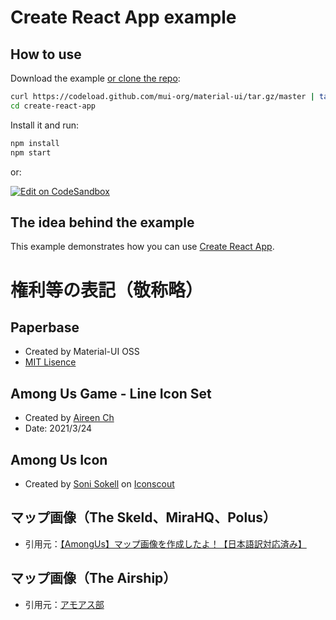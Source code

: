 # Create React App example

## How to use

Download the example [or clone the repo](https://github.com/mui-org/material-ui):

```sh
curl https://codeload.github.com/mui-org/material-ui/tar.gz/master | tar -xz --strip=2 material-ui-master/examples/create-react-app
cd create-react-app
```

Install it and run:

```sh
npm install
npm start
```

or:

[![Edit on CodeSandbox](https://codesandbox.io/static/img/play-codesandbox.svg)](https://codesandbox.io/s/github/mui-org/material-ui/tree/master/examples/create-react-app)

## The idea behind the example

This example demonstrates how you can use [Create React App](https://github.com/facebookincubator/create-react-app).

# 権利等の表記（敬称略）
## Paperbase
- Created by Material-UI OSS
- [MIT Lisence](https://opensource.org/licenses/MIT)
## Among Us Game - Line Icon Set
- Created by [Aireen Ch](https://www.behance.net/gallery/116070117/Among-Us-Game-Line-Icon-Set)
- Date: 2021/3/24

## Among Us Icon
- Created by [Soni Sokell](https://iconscout.com/contributors/sonisokell) on [Iconscout](https://iconscout.com/)
            

## マップ画像（The Skeld、MiraHQ、Polus）
- 引用元：[【AmongUs】マップ画像を作成したよ！【日本語訳対応済み】](https://baskmedia.jp/amongus-japanese-map/)

## マップ画像（The Airship）
- 引用元：[アモアス部](https://twitter.com/jinguji777ch/status/1377395749567139845?s=20)